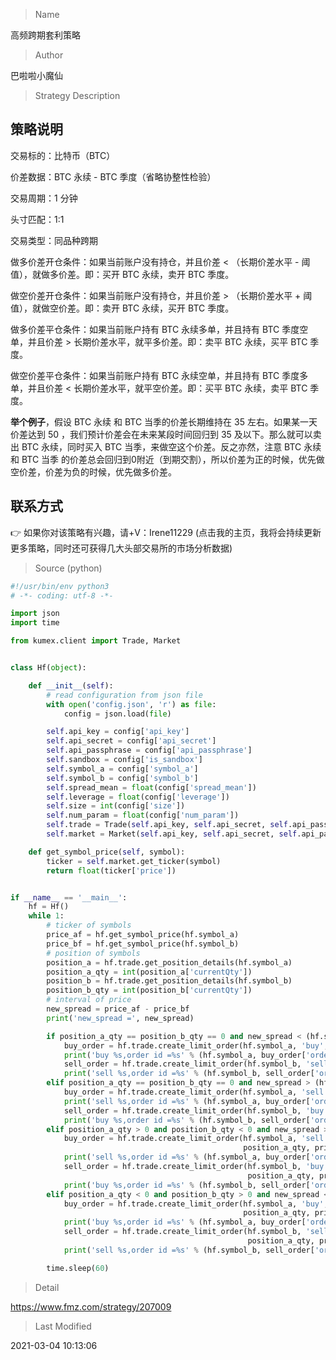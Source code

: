 
> Name

高频跨期套利策略

> Author

巴啦啦小魔仙

> Strategy Description

## 策略说明

交易标的：比特币（BTC）

价差数据：BTC 永续 - BTC 季度（省略协整性检验）

交易周期：1 分钟

头寸匹配：1:1

交易类型：同品种跨期

做多价差开仓条件：如果当前账户没有持仓，并且价差 < （长期价差水平 - 阈值），就做多价差。即：买开 BTC 永续，卖开 BTC 季度。

做空价差开仓条件：如果当前账户没有持仓，并且价差 > （长期价差水平 + 阈值），就做空价差。即：卖开 BTC 永续，买开 BTC 季度。

做多价差平仓条件：如果当前账户持有 BTC 永续多单，并且持有 BTC 季度空单，并且价差 > 长期价差水平，就平多价差。即：卖平 BTC 永续，买平 BTC 季度。

做空价差平仓条件：如果当前账户持有 BTC 永续空单，并且持有 BTC 季度多单，并且价差 < 长期价差水平，就平空价差。即：买平 BTC 永续，卖平 BTC 季度。

**举个例子**，假设 BTC 永续 和 BTC 当季的价差长期维持在 35 左右。如果某一天价差达到 50 ，我们预计价差会在未来某段时间回归到 35 及以下。那么就可以卖出 BTC 永续，同时买入 BTC 当季，来做空这个价差。反之亦然，注意 BTC 永续 和 BTC 当季 的价差总会回归到0附近（到期交割），所以价差为正的时候，优先做空价差，价差为负的时候，优先做多价差。

## 联系方式
:point_right: 如果你对该策略有兴趣，请+V：Irene11229
(点击我的主页，我将会持续更新更多策略，同时还可获得几大头部交易所的市场分析数据)





> Source (python)

``` python
#!/usr/bin/env python3
# -*- coding: utf-8 -*-

import json
import time

from kumex.client import Trade, Market


class Hf(object):

    def __init__(self):
        # read configuration from json file
        with open('config.json', 'r') as file:
            config = json.load(file)

        self.api_key = config['api_key']
        self.api_secret = config['api_secret']
        self.api_passphrase = config['api_passphrase']
        self.sandbox = config['is_sandbox']
        self.symbol_a = config['symbol_a']
        self.symbol_b = config['symbol_b']
        self.spread_mean = float(config['spread_mean'])
        self.leverage = float(config['leverage'])
        self.size = int(config['size'])
        self.num_param = float(config['num_param'])
        self.trade = Trade(self.api_key, self.api_secret, self.api_passphrase, is_sandbox=self.sandbox)
        self.market = Market(self.api_key, self.api_secret, self.api_passphrase, is_sandbox=self.sandbox)

    def get_symbol_price(self, symbol):
        ticker = self.market.get_ticker(symbol)
        return float(ticker['price'])


if __name__ == '__main__':
    hf = Hf()
    while 1:
        # ticker of symbols
        price_af = hf.get_symbol_price(hf.symbol_a)
        price_bf = hf.get_symbol_price(hf.symbol_b)
        # position of symbols
        position_a = hf.trade.get_position_details(hf.symbol_a)
        position_a_qty = int(position_a['currentQty'])
        position_b = hf.trade.get_position_details(hf.symbol_b)
        position_b_qty = int(position_b['currentQty'])
        # interval of price
        new_spread = price_af - price_bf
        print('new_spread =', new_spread)

        if position_a_qty == position_b_qty == 0 and new_spread < (hf.spread_mean - hf.num_param):
            buy_order = hf.trade.create_limit_order(hf.symbol_a, 'buy', hf.leverage, hf.size, price_af + 1)
            print('buy %s,order id =%s' % (hf.symbol_a, buy_order['orderId']))
            sell_order = hf.trade.create_limit_order(hf.symbol_b, 'sell', hf.leverage, hf.size, price_bf - 1)
            print('sell %s,order id =%s' % (hf.symbol_b, sell_order['orderId']))
        elif position_a_qty == position_b_qty == 0 and new_spread > (hf.spread_mean + hf.num_param):
            buy_order = hf.trade.create_limit_order(hf.symbol_a, 'sell', hf.leverage, hf.size, price_af - 1)
            print('sell %s,order id =%s' % (hf.symbol_a, buy_order['orderId']))
            sell_order = hf.trade.create_limit_order(hf.symbol_b, 'buy', hf.leverage, hf.size, price_bf + 1)
            print('buy %s,order id =%s' % (hf.symbol_b, sell_order['orderId']))
        elif position_a_qty > 0 and position_b_qty < 0 and new_spread > hf.spread_mean:
            buy_order = hf.trade.create_limit_order(hf.symbol_a, 'sell', position_a['realLeverage'],
                                                    position_a_qty, price_af + 1)
            print('sell %s,order id =%s' % (hf.symbol_a, buy_order['orderId']))
            sell_order = hf.trade.create_limit_order(hf.symbol_b, 'buy', position_a['realLeverage'],
                                                     position_a_qty, price_bf - 1)
            print('buy %s,order id =%s' % (hf.symbol_b, sell_order['orderId']))
        elif position_a_qty < 0 and position_b_qty > 0 and new_spread < hf.spread_mean:
            buy_order = hf.trade.create_limit_order(hf.symbol_a, 'buy', position_a['realLeverage'],
                                                    position_a_qty, price_af - 1)
            print('buy %s,order id =%s' % (hf.symbol_a, buy_order['orderId']))
            sell_order = hf.trade.create_limit_order(hf.symbol_b, 'sell', position_a['realLeverage'],
                                                     position_a_qty, price_bf + 1)
            print('sell %s,order id =%s' % (hf.symbol_b, sell_order['orderId']))

        time.sleep(60)
```

> Detail

https://www.fmz.com/strategy/207009

> Last Modified

2021-03-04 10:13:06
